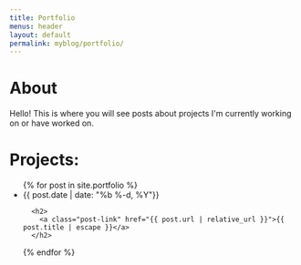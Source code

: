```yaml
---
title: Portfolio
menus: header
layout: default
permalink: myblog/portfolio/
---
```

# About

Hello! This is where you will see posts about projects I'm currently working on or have worked on.

# Projects:

<ul class="post-list">
  {% for post in site.portfolio %}
    <li>
      <span class="post-meta">{{ post.date | date: "%b %-d, %Y"}}</span>

      <h2>
        <a class="post-link" href="{{ post.url | relative_url }}">{{ post.title | escape }}</a>
      </h2>
  {% endfor %}
</ul>
